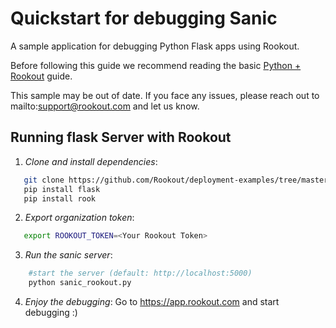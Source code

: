 
# Quickstart for debugging Sanic

A sample application for debugging Python Flask apps using Rookout.

Before following this guide we recommend reading the basic [Python + Rookout](https://docs.rookout.com/docs/sdk-setup.html) guide.

This sample may be out of date. If you face any issues, please reach out to mailto:support@rookout.com and let us know.

## Running flask Server with Rookout

1. *Clone and install dependencies*:
 ```bash
    git clone https://github.com/Rookout/deployment-examples/tree/master/python-sanic
    pip install flask
    pip install rook
```
2. *Export organization token*:
 ```bash
 	export ROOKOUT_TOKEN=<Your Rookout Token>
```

3. *Run the sanic server*:
```bash
    #start the server (default: http://localhost:5000)
    python sanic_rookout.py
```

4. *Enjoy the debugging*:
	Go to https://app.rookout.com and start debugging :)


[Python + Rookout]: https://docs.rookout.com/docs/sdk-setup.html


